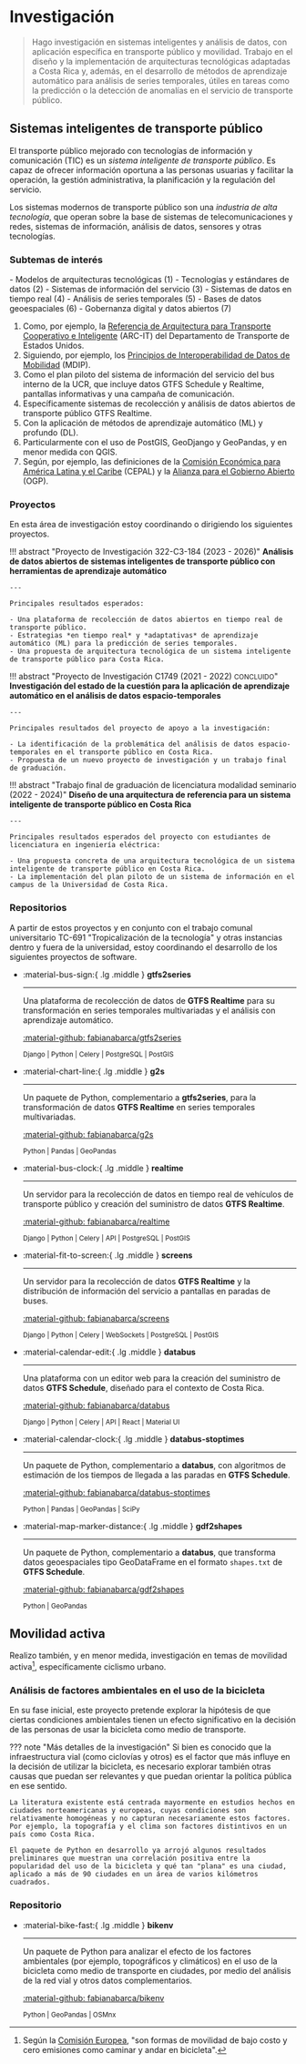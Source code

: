 # Investigación

> Hago investigación en sistemas inteligentes y análisis de datos, con aplicación específica en transporte público y movilidad. Trabajo en el diseño y la implementación de arquitecturas tecnológicas adaptadas a Costa Rica y, además, en el desarrollo de métodos de aprendizaje automático para análisis de series temporales, útiles en tareas como la predicción o la detección de anomalías en el servicio de transporte público.

## Sistemas inteligentes de transporte público

El transporte público mejorado con tecnologías de información y comunicación (TIC) es un *sistema inteligente de transporte público*. Es capaz de ofrecer información oportuna a las personas usuarias y facilitar la operación, la gestión administrativa, la planificación y la regulación del servicio.

Los sistemas modernos de transporte público son una *industria de alta tecnología*, que operan sobre la base de sistemas de telecomunicaciones y redes, sistemas de información, análisis de datos, sensores y otras tecnologías.

### Subtemas de interés

<div class="annotate" markdown>
- Modelos de arquitecturas tecnológicas (1) 
- Tecnologías y estándares de datos (2)
- Sistemas de información del servicio (3)
- Sistemas de datos en tiempo real (4)
- Análisis de series temporales (5)
- Bases de datos geoespaciales (6)
- Gobernanza digital y datos abiertos (7)
</div>

1.  Como, por ejemplo, la [Referencia de Arquitectura para Transporte Cooperativo e Inteligente](https://www.arc-it.net/) (ARC-IT) del Departamento de Transporte de Estados Unidos.
2.  Siguiendo, por ejemplo, los [Principios de Interoperabilidad de Datos de Mobilidad](https://www.interoperablemobility.org/) (MDIP).
3.  Como el plan piloto del sistema de información del servicio del bus interno de la UCR, que incluye datos GTFS Schedule y Realtime, pantallas informativas y una campaña de comunicación.
4.  Específicamente sistemas de recolección y análisis de datos abiertos de transporte público GTFS Realtime.
5.  Con la aplicación de métodos de aprendizaje automático (ML) y profundo (DL).
6.  Particularmente con el uso de PostGIS, GeoDjango y GeoPandas, y en menor medida con QGIS.
7.  Según, por ejemplo, las definiciones de la [Comisión Económica para América Latina y el Caribe](https://biblioguias.cepal.org/gobierno-digital/concepto-gobernanza) (CEPAL) y la [Alianza para el Gobierno Abierto](https://www.opengovpartnership.org/es/about/approach/) (OGP).

### Proyectos

En esta área de investigación estoy coordinando o dirigiendo los siguientes proyectos.

!!! abstract "Proyecto de Investigación 322-C3-184 (2023 - 2026)"
    **Análisis de datos abiertos de sistemas inteligentes de transporte público con herramientas de aprendizaje automático**

    ---

    Principales resultados esperados:

    - Una plataforma de recolección de datos abiertos en tiempo real de transporte público.
    - Estrategias *en tiempo real* y *adaptativas* de aprendizaje automático (ML) para la predicción de series temporales.
    - Una propuesta de arquitectura tecnológica de un sistema inteligente de transporte público para Costa Rica.

!!! abstract "Proyecto de Investigación C1749 (2021 - 2022) <small>CONCLUIDO</small>"
    **Investigación del estado de la cuestión para la aplicación de aprendizaje automático en el análisis de datos espacio-temporales**

    ---

    Principales resultados del proyecto de apoyo a la investigación:
    
    - La identificación de la problemática del análisis de datos espacio-temporales en el transporte público en Costa Rica.
    - Propuesta de un nuevo proyecto de investigación y un trabajo final de graduación.

!!! abstract "Trabajo final de graduación de licenciatura modalidad seminario (2022 - 2024)"
    **Diseño de una arquitectura de referencia para un sistema inteligente de transporte público en Costa Rica**

    ---

    Principales resultados esperados del proyecto con estudiantes de licenciatura en ingeniería eléctrica:
    
    - Una propuesta concreta de una arquitectura tecnológica de un sistema inteligente de transporte público en Costa Rica.
    - La implementación del plan piloto de un sistema de información en el campus de la Universidad de Costa Rica.

### Repositorios

A partir de estos proyectos y en conjunto con el trabajo comunal universitario TC-691 "Tropicalización de la tecnología" y otras instancias dentro y fuera de la universidad, estoy coordinando el desarrollo de los siguientes proyectos de software.

<div class="grid cards" markdown>

-  :material-bus-sign:{ .lg .middle } **gtfs2series**
    
    ---
    
    Una plataforma de recolección de datos de **GTFS Realtime** para su transformación en series temporales multivariadas y el análisis con aprendizaje automático.

    [:material-github: fabianabarca/gtfs2series](https://github.com/fabianabarca/gtfs2series)

    <small>Django | Python | Celery | PostgreSQL | PostGIS</small>

-  :material-chart-line:{ .lg .middle } **g2s**
    
    ---
    
    Un paquete de Python, complementario a **gtfs2series**, para la transformación de datos **GTFS Realtime** en series temporales multivariadas. 
    
    [:material-github: fabianabarca/g2s](https://github.com/fabianabarca/g2s)

    <small>Python | Pandas | GeoPandas</small>

-  :material-bus-clock:{ .lg .middle } **realtime**
    
    ---
    
    Un servidor para la recolección de datos en tiempo real de vehículos de transporte público y creación del suministro de datos **GTFS Realtime**.

    [:material-github: fabianabarca/realtime](https://github.com/fabianabarca/realtime)

    <small>Django | Python | Celery | API | PostgreSQL | PostGIS</small>

-  :material-fit-to-screen:{ .lg .middle } **screens**
    
    ---
    
    Un servidor para la recolección de datos **GTFS Realtime** y la distribución de información del servicio a pantallas en paradas de buses. 
    
    [:material-github: fabianabarca/screens](https://github.com/fabianabarca/screens)

    <small>Django | Python | Celery | WebSockets | PostgreSQL | PostGIS</small>

-  :material-calendar-edit:{ .lg .middle } **databus**
    
    ---
    
    Una plataforma con un editor web para la creación del suministro de datos **GTFS Schedule**, diseñado para el contexto de Costa Rica. 
    
    [:material-github: fabianabarca/databus](https://github.com/fabianabarca/databus)

    <small>Django | Python | Celery | API | React | Material UI</small>

-  :material-calendar-clock:{ .lg .middle } **databus-stoptimes**
    
    ---
    
    Un paquete de Python, complementario a **databus**, con algoritmos de estimación de los tiempos de llegada a las paradas en **GTFS Schedule**. 
    
    [:material-github: fabianabarca/databus-stoptimes](https://github.com/fabianabarca/databus-stoptimes)

    <small>Python | Pandas | GeoPandas | SciPy</small>

-  :material-map-marker-distance:{ .lg .middle } **gdf2shapes**
    
    ---
    
    Un paquete de Python, complementario a **databus**, que transforma datos geoespaciales tipo GeoDataFrame en el formato `shapes.txt` de **GTFS Schedule**. 
    
    [:material-github: fabianabarca/gdf2shapes](https://github.com/fabianabarca/gdf2shapes)

    <small>Python | GeoPandas</small>

</div>

## Movilidad activa

Realizo también, y en menor medida, investigación en temas de movilidad activa[^1], específicamente ciclismo urbano. 

[^1]:
    Según la [Comisión Europea](https://transport.ec.europa.eu/transport-themes/urban-transport/active-mobility-walking-and-cycling_en?prefLang=es&etrans=es), "son formas de movilidad de bajo costo y cero emisiones como caminar y andar en bicicleta".

### Análisis de factores ambientales en el uso de la bicicleta

En su fase inicial, este proyecto pretende explorar la hipótesis de que ciertas condiciones ambientales tienen un efecto significativo en la decisión de las personas de usar la bicicleta como medio de transporte. 

??? note "Más detalles de la investigación"
    Si bien es conocido que la infraestructura vial (como ciclovías y otros) es el factor que más influye en la decisión de utilizar la bicicleta, es necesario explorar también otras causas que puedan ser relevantes y que puedan orientar la política pública en ese sentido. 

    La literatura existente está centrada mayormente en estudios hechos en ciudades norteamericanas y europeas, cuyas condiciones son relativamente homogéneas y no capturan necesariamente estos factores. Por ejemplo, la topografía y el clima son factores distintivos en un país como Costa Rica. 

    El paquete de Python en desarrollo ya arrojó algunos resultados preliminares que muestran una correlación positiva entre la popularidad del uso de la bicicleta y qué tan "plana" es una ciudad, aplicado a más de 90 ciudades en un área de varios kilómetros cuadrados.

### Repositorio

<div class="grid cards" markdown>

-  :material-bike-fast:{ .lg .middle } **bikenv**
    
    ---
    
    Un paquete de Python para analizar el efecto de los factores ambientales (por ejemplo, topográficos y climáticos) en el uso de la bicicleta como medio de transporte en ciudades, por medio del análisis de la red vial y otros datos complementarios.

    [:material-github: fabianabarca/bikenv](https://github.com/fabianabarca/bikenv)

    <small>Python | GeoPandas | OSMnx</small>

</div>
